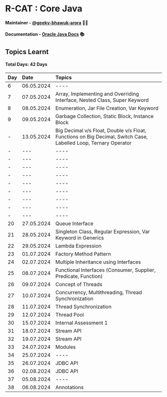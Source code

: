 # R-CAT : Core Java

#### Maintainer - [@geeky-bhawuk-arora](https://github.com/geeky-bhawuk-arora/) 👨‍💻
#### Documentation - [Oracle Java Docs](https://docs.oracle.com/en/java/javase/11/docs/api/) 📚

## Topics Learnt 

#### Total Days: 42 Days

| Day | Date       | Topics                                                                                                          |
|:----|:-----------|:----------------------------------------------------------------------------------------------------------------|
| 6   | 06.05.2024 | ----                                                                                                            |
| 7   | 07.05.2024 | Array, Implementing and Overriding Interface, Nested Class, Super Keyword                                       |
| 8   | 08.05.2024 | Enumeration, Jar File Creation, Var Keyword                                                                     |                                                         
| 9   | 09.05.2024 | Garbage Collection, Static Block, Instance Block                                                                |
| -   | 13.05.2024 | Big Decimal v/s Float, Double v/s Float, Functions on Big Decimal, Switch Case, Labelled Loop, Ternary Operator |
| -   | ---        | ----                                                                                                            |
| -   | ---        | ----                                                                                                            |
| -   | ---        | ----                                                                                                            |
| -   | ---        | ----                                                                                                            |
| -   | ---        | ----                                                                                                            |
| -   | ---        | ----                                                                                                            |
| -   | ---        | ----                                                                                                            |
| -   | ---        | ----                                                                                                            |
| -   | ---        | ----                                                                                                            |
| 20  | 27.05.2024 | Queue Interface                                                                                                 |
| 21  | 28.05.2024 | Singleton Class, Regular Expression, Var Keyword in Generics                                                    |
| 22  | 29.05.2024 | Lambda Expression                                                                                               |
| 23  | 01.07.2024 | Factory Method Pattern                                                                                          |
| 24  | 02.07.2024 | Multiple Inheritance using Interfaces                                                                           |
| 25  | 08.07.2024 | Functional Interfaces (Consumer, Supplier, Predicate, Function)                                                 |
| 26  | 09.07.2024 | Concept of Threads                                                                                              |
| 27  | 10.07.2024 | Concurrency, Multithreading, Thread Synchronization                                                             |
| 28  | 11.07.2024 | Thread Synchronization                                                                                          |
| 29  | 12.07.2024 | Thread Pool                                                                                                     |
| 30  | 15.07.2024 | Internal Assessment 1                                                                                           |
| 31  | 18.07.2024 | Stream API                                                                                                      |
| 32  | 19.07.2024 | Stream API                                                                                                      |
| 33  | 24.07.2024 | Modules                                                                                                         |
| 34  | 25.07.2024 | ----                                                                                                            |
| 35  | 26.07.2024 | JDBC API                                                                                                        |
| 36  | 02.08.2024 | JDBC API                                                                                                        |
| 37  | 05.08.2024 | ----                                                                                                            |
| 38  | 06.08.2024 | Annotations                                                                                                     |







